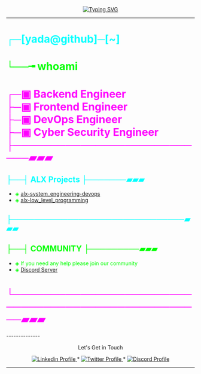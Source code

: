 <div align="center">
  <a href="https://git.io/typing-svg">
    <img src="https://readme-typing-svg.demolab.com?font=Fira+Code&weight=100&size=16&pause=1000&color=06CD00&center=true&vCenter=true&multiline=true&width=435&lines=Hey+there!+%F0%9F%91%8B;Welcome+to+my+GitHub+repository!" alt="Typing SVG" />
  </a>
</div>

--------------
<h1>
  <span style="color:#00ffff">┌─[yada@github]─[~]</span>
</h1>
<h1>
  <span style="color:#00ff00">└──╼ whoami</span>
</h1>
<h1>
  <span style="color:#ff00ff">┌─▣ Backend Engineer</span><br>
  <span style="color:#ff00ff">├─▣ Frontend Engineer</span><br>
  <span style="color:#ff00ff">├─▣ DevOps Engineer</span><br>
  <span style="color:#ff00ff">├─▣ Cyber Security Engineer</span><br>
  <span style="color:#ff00ff">├───────────────────────────▰▰▰</span>
</h1>
<h2>
  <span style="color:#00ffff">├──┤ ALX Projects ├───────▰▰▰</span>
</h2>
<ul>
  <li>
    <span style="color:#00ff00">
      ◈ <a href="https://github.com/mryadanigu/alx-system_engineering-devops">alx-system_engineering-devops</a>
    </span>
  </li>
  <li>
    <span style="color:#00ff00">
      ◈ <a href="https://github.com/mryadanigu/alx-low_level_programming">alx-low_level_programming</a>
    </span>
  </li>
</ul>
<h2>
  <span style="color:#00ffff">├───────────────────────────────▰▰▰</span>
</h2>
<h2>
  <span style="color:#00ff00">├──┤ COMMUNITY ├─────────▰▰▰</span>
</h2>
<ul>
  <li>
    <span style="color:#00ff00">◈ If you need any help please join our community</span>
  </li>
  <li>
    <span style="color:#00ff00">◈ <a href="https://discord.gg/8MMyDuc3">Discord Server</a></span>
  </li>
</ul>
<h1>
  <span style="color:#ff00ff">└───────────────────────────────────────────────────▰▰▰</span>
</h1>

</pre>
--------------
<p align="center">
Let's Get in Touch 
    </p>

<p align="center">
    <a href="https://www.linkedin.com/in/yada-nigu-1b237a277/">
        <img alt="Linkedin Profile" src="https://img.shields.io/badge/-Linkedin-0072b1?style=flat&logo=Linkedin&logoColor=white&link=https://www.linkedin.com/in/achrafelkhnissi/" />
    </a>
    <span> * </span>
    <a href="https://twitter.com/suprivada">
        <img alt="Twitter Profile" src="https://img.shields.io/badge/-Twitter-0072b1?style=flat&logo=Twitter&logoColor=white&link=https://www.linkedin.com/in/achrafelkhnissi/&color=1DA1F2" />
    </a>
    <span> * </span>
    <a href="https://discord.gg/8MMyDuc3">
        <img alt="Discord Profile" src="https://img.shields.io/badge/-Discord-0072b1?style=flat&logo=Discord&logoColor=white&link=https://www.linkedin.com/in/achrafelkhnissi/&color=7289da" />
    </a>

</p>

---------------
